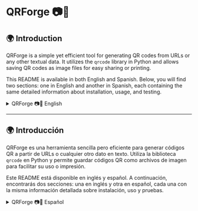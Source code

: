 # QRForge 📷🔳

## 🌍 Introduction

QRForge is a simple yet efficient tool for generating QR codes from URLs or any other textual data. It utilizes the `qrcode` library in Python and allows saving QR codes as image files for easy sharing or printing.

This README is available in both English and Spanish. Below, you will find two sections: one in English and another in Spanish, each containing the same detailed information about installation, usage, and testing.

<details>
  <summary>QRForge 📷🔳 English</summary>

  # QRForge 📷🔳

Easily generate QR codes using Python.

## 📌 Description

QRForge is a tool that generates QR codes from URLs or textual data, allowing users to store and share information efficiently.

## 📁 Project Structure

```sh
QRForge/
├── data/                        # Folder to store generated QR codes
│   ├── QR_example2.png          # Example QR code image
├── src/
│   ├── qr_generator.py          # QR code generation logic
│   ├── main.py                  # Main script to run QR generation
│   ├── utils.py                 # Utility functions (e.g., directory creation)
│   ├── test_qr_generator.py     # Unit tests for QR generation
├── requirements.txt             # Dependencies for the project
├── README.md                    # Project documentation
├── .gitignore                   # Files and folders to ignore in the repository
```

# 🚀 Installation and Usage

## 📌 1. Clone the repository

```sh
git clone [https://github.com/camilotenorio1234/QRForge.git](https://github.com/camilotenorio1234/QRForge)
cd QRForge
```

## 📌 2. Install dependencies

Ensure you have **Python 3** installed. Then, install the required dependencies:

```sh
pip install -r requirements.txt
```

## 📌 3. Generate a QR code

Run the main script to create a QR code:

```sh
python src/main.py
```

A QR code image will be generated and saved in the `data/` folder.

## ✅ Unit Test Results

This project includes automated tests executed with pytest.
To run the tests:

```sh
pytest src/test_qr_generator.py
```

If you want more details:

```sh
pytest -v
```

</details>

---
## 🌍 Introducción

QRForge es una herramienta sencilla pero eficiente para generar códigos QR a partir de URLs o cualquier otro dato en texto. Utiliza la biblioteca `qrcode` en Python y permite guardar códigos QR como archivos de imagen para facilitar su uso o impresión.

Este README está disponible en inglés y español. A continuación, encontrarás dos secciones: una en inglés y otra en español, cada una con la misma información detallada sobre instalación, uso y pruebas.

<details>
  <summary>QRForge 📷🔳 Español</summary>

# QRForge 📷🔳

Genera códigos QR fácilmente con Python.

## 📌 Descripción

QRForge es una herramienta que genera códigos QR a partir de URLs o datos textuales, permitiendo almacenar y compartir información de manera eficiente.

## 📁 Estructura del Proyecto

```sh
QRForge/
├── data/                        # Carpeta para almacenar códigos QR generados
│   ├── QR_example2.png          # Imagen de código QR de ejemplo
├── src/
│   ├── qr_generator.py          # Lógica de generación de códigos QR
│   ├── main.py                  # Script principal para ejecutar la generación
│   ├── utils.py                 # Funciones auxiliares (ej. creación de carpetas)
│   ├── test_qr_generator.py     # Pruebas unitarias para la generación de QR
├── requirements.txt             # Dependencias del proyecto
├── README.md                    # Documentación del proyecto
├── .gitignore                   # Archivos y carpetas a ignorar en el repositorio
```

# 🚀 Instalación y Uso

## 📌 1. Clonar el repositorio

```sh
git clone [https://github.com/camilotenorio1234/QRForge.git](https://github.com/camilotenorio1234/QRForge)
cd QRForge
```

## 📌 2. Instalar dependencias

Asegúrate de tener **Python 3** instalado. Luego, instala las dependencias necesarias con:

```sh
pip install -r requirements.txt
```

## 📌 3. Generar un código QR

Ejecuta el script principal para crear un código QR:

```sh
python src/main.py
```

Se generará una imagen con el código QR y se guardará en la carpeta `data/`.

## ✅ Resultados de Pruebas Unitarias

Este proyecto cuenta con pruebas automatizadas ejecutadas con pytest.
Para ejecutar las pruebas:

```sh
pytest src/test_qr_generator.py
```

Si quieres ver más detalles:

```sh
pytest -v
```

</details>
